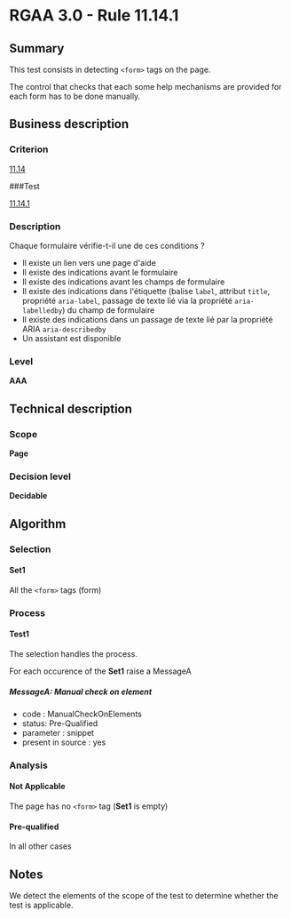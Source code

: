 # RGAA 3.0 -  Rule 11.14.1

## Summary

This test consists in detecting `<form>` tags on the page.

The control that checks that each some help mechanisms are provided for each form has to be done manually.

## Business description

### Criterion

[11.14](http://references.modernisation.gouv.fr/referentiel-technique-0#crit-11-14)

###Test

[11.14.1](http://disic.github.io/rgaa_referentiel_en/RGAA3.0_Criteria_English_version_v1.html#test-11-14-1)

### Description

Chaque formulaire v&eacute;rifie-t-il une de ces conditions ? 
 
 * Il existe un lien vers une page d'aide 
 * Il existe des indications avant le formulaire 
 * Il existe des indications avant les champs de formulaire 
 * Il existe des indications dans l'&eacute;tiquette (balise `label`, attribut `title`, propri&eacute;t&eacute; `aria-label`, passage de texte li&eacute; via la propri&eacute;t&eacute; `aria-labelledby`) du champ de formulaire 
 *  Il existe des indications dans un passage de texte li&eacute; par la propri&eacute;t&eacute; ARIA `aria-describedby` 
 * Un assistant est disponible 

### Level

**AAA**

## Technical description

### Scope

**Page**

### Decision level

**Decidable**

## Algorithm

### Selection

#### Set1

All the `<form>` tags (form)

### Process

#### Test1

The selection handles the process.

For each occurence of the **Set1** raise a MessageA

##### MessageA: Manual check on element

-   code : ManualCheckOnElements
-   status: Pre-Qualified
-   parameter : snippet
-   present in source : yes

### Analysis

#### Not Applicable

The page has no `<form>` tag (**Set1** is empty)

#### Pre-qualified

In all other cases

## Notes

We detect the elements of the scope of the test to determine whether the
test is applicable.
